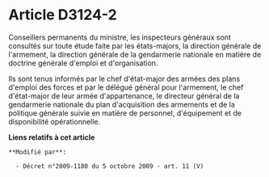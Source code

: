 # Article D3124-2

Conseillers permanents du ministre, les inspecteurs généraux sont consultés sur toute étude faite par les états-majors, la
direction générale de l'armement, la direction générale de la gendarmerie nationale en matière de doctrine générale d'emploi
et d'organisation. 

Ils sont tenus informés par le chef d'état-major des armées des plans d'emploi des forces et par le délégué général pour
l'armement, le chef d'état-major de leur armée d'appartenance, le directeur général de la gendarmerie nationale du plan
d'acquisition des armements et de la politique générale suivie en matière de personnel, d'équipement et de disponibilité
opérationnelle.

**Liens relatifs à cet article**

	**Modifié par**:

	  - Décret n°2009-1180 du 5 octobre 2009 - art. 11 (V)
